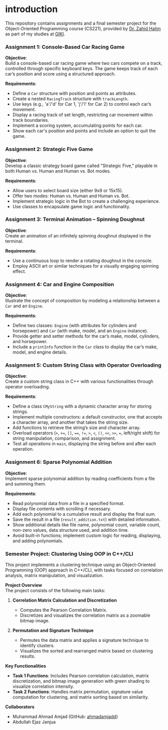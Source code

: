 # introduction

This repository contains assignments and a final semester project
for the Object-Oriented Programming course (CS221), provided by [Dr. Zahid Halim](https://scholar.google.com.sg/citations?user=2TQuYtwAAAAJ&hl=en) as part of my studies at [GIKI](giki.edu.pk/).

### Assignment 1: Console-Based Car Racing Game

**Objective**:  
Build a console-based car racing game where two cars compete on a track, controlled through specific keyboard keys. The game keeps track of each car’s position and score using a structured approach.

**Requirements**:
- Define a `Car` structure with position and points as attributes.
- Create a nested `RacingTrack` structure with `trackLength`.
- Use keys (e.g., 'a'/'d' for Car 1, 'j'/'l' for Car 2) to control each car’s movement.
- Display a racing track of set length, restricting car movement within track boundaries.
- Implement a scoring system, accumulating points for each car.
- Show each car's position and points and include an option to quit the game.

### Assignment 2: Strategic Five Game

**Objective**:  
Develop a classic strategy board game called "Strategic Five," playable in both Human vs. Human and Human vs. Bot modes.

**Requirements**:
- Allow users to select board size (either 9x9 or 15x15).
- Offer two modes: Human vs. Human and Human vs. Bot.
- Implement strategic logic in the Bot to create a challenging experience.
- Use classes to encapsulate game logic and functionality.

### Assignment 3: Terminal Animation – Spinning Doughnut

**Objective**:  
Create an animation of an infinitely spinning doughnut displayed in the terminal.

**Requirements**:
- Use a continuous loop to render a rotating doughnut in the console.
- Employ ASCII art or similar techniques for a visually engaging spinning effect.

### Assignment 4: Car and Engine Composition

**Objective**:  
Illustrate the concept of composition by modeling a relationship between a `Car` and an `Engine`.

**Requirements**:
- Define two classes: `Engine` (with attributes for cylinders and horsepower) and `Car` (with make, model, and an `Engine` instance).
- Provide getter and setter methods for the car’s make, model, cylinders, and horsepower.
- Include a `printInfo` function in the `Car` class to display the car’s make, model, and engine details.

### Assignment 5: Custom String Class with Operator Overloading

**Objective**:  
Create a custom string class in C++ with various functionalities through operator overloading.

**Requirements**:
- Define a class `CMyString` with a dynamic character array for storing strings.
- Implement multiple constructors: a default constructor, one that accepts a character array, and another that takes the string size.
- Add functions to retrieve the string’s size and character array.
- Overload operators (`+`, `+=`, `[]`, `==`, `!=`, `>`, `<`, `()`, `<<`, `>>`, `=`, left/right shift) for string manipulation, comparison, and assignment.
- Test all operations in `main`, displaying the string before and after each operation.

### Assignment 6: Sparse Polynomial Addition

**Objective**:  
Implement sparse polynomial addition by reading coefficients from a file and summing them.

**Requirements**:
- Read polynomial data from a file in a specified format.
- Display file contents with scrolling if necessary.
- Add each polynomial to a cumulative result and display the final sum.
- Save the result in a file (`result_addition.txt`) with detailed information.
- Show additional details like file name, polynomial count, variable count, non-zero values, data structure used, and addition time.
- Avoid built-in functions; implement custom logic for reading, displaying, and adding polynomials.

### Semester Project: Clustering Using OOP in C++/CLI

This project implements a clustering technique using an Object-Oriented Programming (OOP) approach in C++/CLI, with tasks focused on correlation analysis, matrix manipulation, and visualization.

**Project Overview**  
The project consists of the following main tasks:

1. **Correlation Matrix Calculation and Discretization**  
   - Computes the Pearson Correlation Matrix.
   - Discretizes and visualizes the correlation matrix as a zoomable bitmap image.

2. **Permutation and Signature Technique**  
   - Permutes the data matrix and applies a signature technique to identify clusters.
   - Visualizes the sorted and rearranged matrix based on clustering results.


**Key Functionalities**  
- **Task 1 Functions**: Includes Pearson correlation calculation, matrix discretization, and bitmap image generation with green shading to visualize correlation intensity.
- **Task 2 Functions**: Handles matrix permutation, signature value computation for clustering, and matrix sorting based on similarity.

**Collaborators**  
- Muhammad Ahmad Amjad (GitHub: [ahmadamjadd](https://github.com/ahmadamjadd))
- Abdullah Ejaz Janjua